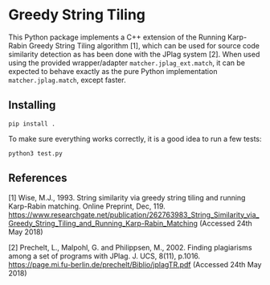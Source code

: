 # Greedy String Tiling

This Python package implements a C++ extension of the Running Karp-Rabin Greedy String Tiling algorithm [1], which can be used for source code similarity detection as has been done with the JPlag system [2].
When used using the provided wrapper/adapter `matcher.jplag_ext.match`, it can be expected to behave exactly as the pure Python implementation `matcher.jplag.match`, except faster.

## Installing

```
pip install .
```

To make sure everything works correctly, it is a good idea to run a few tests:
```
python3 test.py
```

## References

[1] Wise, M.J., 1993. String similarity via greedy string tiling and running Karp-Rabin matching. Online Preprint, Dec, 119. https://www.researchgate.net/publication/262763983_String_Similarity_via_Greedy_String_Tiling_and_Running_Karp-Rabin_Matching (Accessed 24th May 2018)

[2] Prechelt, L., Malpohl, G. and Philippsen, M., 2002. Finding plagiarisms among a set of programs with JPlag. J. UCS, 8(11), p.1016. https://page.mi.fu-berlin.de/prechelt/Biblio/jplagTR.pdf (Accessed 24th May 2018)

